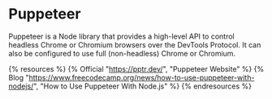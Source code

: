 # Puppeteer

Puppeteer is a Node library that provides a high-level API to control headless Chrome or Chromium browsers over the DevTools Protocol. It can also be configured to use full (non-headless) Chrome or Chromium.

{% resources %}
  {% Official "https://pptr.dev/", "Puppeteer Website" %}
  {% Blog "https://www.freecodecamp.org/news/how-to-use-puppeteer-with-nodejs/", "How to Use Puppeteer With Node.js" %}
{% endresources %}